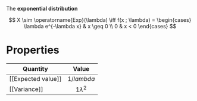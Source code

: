 The **exponential distribution**

$$
X \sim \operatorname{Exp}(\lambda) \iff f(x ; \lambda) = \begin{cases} \lambda e^{-\lambda x} & x \geq 0 \\ 0 & x < 0 \end{cases}
$$

# Properties



|Quantity|Value|
|--------|:-----:|
|[[Expected value]]|$1/lambda$|
|[[Variance]]|$1\lambda^2$|